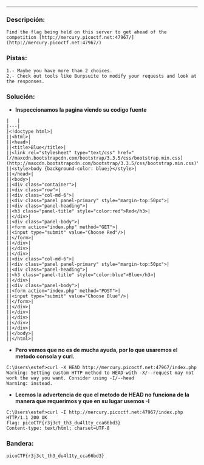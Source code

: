 ---
### Descripción:
```
Find the flag being held on this server to get ahead of the competition [http://mercury.picoctf.net:47967/](http://mercury.picoctf.net:47967/)
```

### Pistas: 
```
1.- Maybe you have more than 2 choices.
2.- Check out tools like Burpsuite to modify your requests and look at the responses.
```

### Solución:
- **Inspeccionamos la pagina viendo su codigo fuente**
```
|   |
|---|
|<!doctype html>|
||<html>|
||<head>|
||<title>Blue</title>|
||<link rel="stylesheet" type="text/css" href="[//maxcdn.bootstrapcdn.com/bootstrap/3.3.5/css/bootstrap.min.css](http://maxcdn.bootstrapcdn.com/bootstrap/3.3.5/css/bootstrap.min.css)">|
||<style>body {background-color: blue;}</style>|
||</head>|
||<body>|
||<div class="container">|
||<div class="row">|
||<div class="col-md-6">|
||<div class="panel panel-primary" style="margin-top:50px">|
||<div class="panel-heading">|
||<h3 class="panel-title" style="color:red">Red</h3>|
||</div>|
||<div class="panel-body">|
||<form action="index.php" method="GET">|
||<input type="submit" value="Choose Red"/>|
||</form>|
||</div>|
||</div>|
||</div>|
||<div class="col-md-6">|
||<div class="panel panel-primary" style="margin-top:50px">|
||<div class="panel-heading">|
||<h3 class="panel-title" style="color:blue">Blue</h3>|
||</div>|
||<div class="panel-body">|
||<form action="index.php" method="POST">|
||<input type="submit" value="Choose Blue"/>|
||</form>|
||</div>|
||</div>|
||</div>|
||</div>|
||</div>|
||</body>|
||</html>|
```
- **Pero vemos que no es de mucha ayuda, por lo que usaremos el metodo consola y curl.**
```
C:\Users\estef>curl -X HEAD http://mercury.picoctf.net:47967/index.php
Warning: Setting custom HTTP method to HEAD with -X/--request may not work the way you want. Consider using -I/--head
Warning: instead.
```
- **Leemos la advertencia de que el metodo de HEAD no funciona de la manera que requerimos y que en su lugar usemos -I**
```
C:\Users\estef>curl -I http://mercury.picoctf.net:47967/index.php
HTTP/1.1 200 OK
flag: picoCTF{r3j3ct_th3_du4l1ty_cca66bd3}
Content-type: text/html; charset=UTF-8
```

### Bandera:
```
picoCTF{r3j3ct_th3_du4l1ty_cca66bd3}
```
